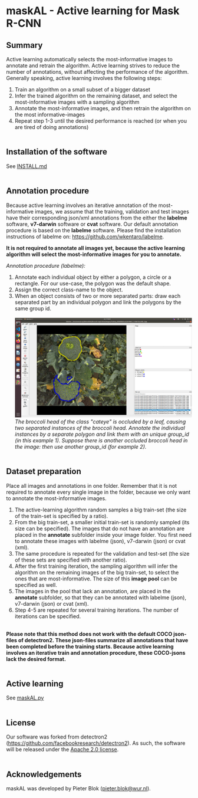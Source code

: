 # maskAL - Active learning for Mask R-CNN

## Summary
Active learning automatically selects the most-informative images to annotate and retrain the algorithm. Active learning strives to reduce the number of annotations, without affecting the performance of the algorithm. Generally speaking, active learning involves the following steps:
1. Train an algorithm on a small subset of a bigger dataset
2. Infer the trained algorithm on the remaining dataset, and select the most-informative images with a sampling algorithm
3. Annotate the most-informative images, and then retrain the algorithm on the most informative-images
4. Repeat step 1-3 until the desired performance is reached (or when you are tired of doing annotations) <br/><br/>

## Installation of the software
See [INSTALL.md](../INSTALL.md)
<br/> <br/>

## Annotation procedure
Because active learning involves an iterative annotation of the most-informative images, we assume that the training, validation and test images have their corresponding json/xml annotations from the either the **labelme** software, **v7-darwin** software or **cvat** software. Our default annotation procedure is based on the **labelme** software. Please find the installation instructions of labelme on: https://github.com/wkentaro/labelme.
<br/>

**It is not required to annotate all images yet, because the active learning algorithm will select the most-informative images for you to annotate.** <br/>

*Annotation procedure (labelme):*
1. Annotate each individual object by either a polygon, a circle or a rectangle. For our use-case, the polygon was the default shape.
2. Assign the correct class-name to the object. 
3. When an object consists of two or more separated parts: draw each separated part by an individual polygon and link the polygons by the same group id.
<br/> <br/> ![LabelMe annotation](./demo/labelme_annotation.png?raw=true)
<br/> *The broccoli head of the class "cateye" is occluded by a leaf, causing two separated instances of the broccoli head. Annotate the individual instances by a separate polygon and link them with an unique group_id (in this example 1). Suppose there is another occluded broccoli head in the image: then use another group_id (for example 2).*
<br/> <br/>

## Dataset preparation
Place all images and annotations in one folder. Remember that it is not required to annotate every single image in the folder, because we only want to annotate the most-informative images. <br/> 

1. The active-learning algorithm random samples a big train-set (the size of the train-set is specified by a ratio). 
2. From the big train-set, a smaller initial train-set is randomly sampled (its size can be specified). The images that do not have an annotation are placed in the **annotate** subfolder inside your image folder. You first need to annotate these images with labelme (json), v7-darwin (json) or cvat (xml). 
3. The same procedure is repeated for the validation and test-set (the size of these sets are specified with another ratio). 
4. After the first training iteration, the sampling algorithm will infer the algorithm on the remaining images of the big train-set, to select the ones that are most-informative. The size of this  **image pool** can be specified as well.
5. The images in the pool that lack an annotation, are placed in the **annotate** subfolder, so that they can be annotated with labelme (json), v7-darwin (json) or cvat (xml). 
6. Step 4-5 are repeated for several training iterations. The number of iterations can be specified. 

<br/>**Please note that this method does not work with the default COCO json-files of detectron2. These json-files summarize all annotations that have been completed before the training starts. Because active learning involves an iterative train and annotation procedure, these COCO-jsons lack the desired format.** 
<br/><br/>

## Active learning
See [maskAL.py](maskAL.py)
<br/> <br/>

## License
Our software was forked from detectron2 (https://github.com/facebookresearch/detectron2). As such, the software will be released under the [Apache 2.0 license](LICENSE). <br/><br/>

## Acknowledgements
maskAL was developed by Pieter Blok (pieter.blok@wur.nl).<br/><br/>
